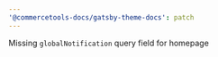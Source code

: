 ```yaml
---
'@commercetools-docs/gatsby-theme-docs': patch
---
```


Missing `globalNotification` query field for homepage
